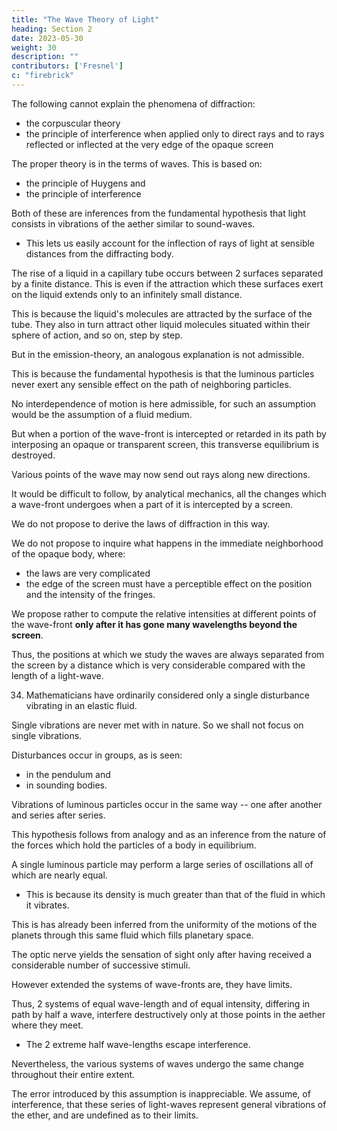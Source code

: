```yaml
---
title: "The Wave Theory of Light"
heading: Section 2
date: 2023-05-30
weight: 30
description: ""
contributors: ['Fresnel']
c: "firebrick"
---
```



<!-- 33. In the first section of this memoir I have shown that -->



The following cannot explain the phenomena of diffraction:
- the corpuscular theory
- the principle of interference when applied only to direct rays and to rays reflected or inflected at the very edge of the opaque screen

The proper theory is in the terms of waves. This is based on:
- the principle of Huygens and
- the principle of interference

Both of these are inferences from the fundamental hypothesis that light consists in vibrations of the aether similar to sound-waves.
- This lets us easily account for the inflection of rays of light at sensible distances from the diffracting body. 

<!-- When any small portion of an elastic fluid under-*  -->

The rise of a liquid in a capillary tube occurs between 2 surfaces separated by a finite distance. This is even if the attraction which these surfaces exert on the liquid extends only to an infinitely small distance. 

This is because the liquid's molecules are attracted by the surface of the tube. They also in turn attract other liquid molecules situated within their sphere of action, and so on, step by step. 

But in the emission-theory, an analogous explanation is not admissible. 

This is because the fundamental hypothesis is that the luminous particles never exert any sensible effect on the path of neighboring particles. 

No interdependence of motion is here admissible, for such an assumption would be the assumption of a fluid medium.

<!-- goes condensation, for instance, it tends to expand in all direc-tions ; and if throughout the entire wave the particles are dis-placed only along the normal, the result would be that all points of the wave lying upon the same spherical surface wouldsimultaneously suffer the same condensation or expansion, thusleaving the transverse pressures in equilibrium ;  -->

But when a portion of the wave-front is intercepted or retarded in its path by interposing an opaque or transparent screen, this transverse equilibrium is destroyed. 

Various points of the wave may now send out rays along new directions.

It would be difficult to follow, by analytical mechanics, all the changes which a wave-front undergoes when a part of it is intercepted by a screen. 

We do not propose to derive the laws of diffraction in this way. 

We do not propose to inquire what happens in the immediate neighborhood of the opaque body, where:
- the laws are very complicated
- the edge of the screen must have a perceptible effect on the position and the intensity of the fringes.

We propose rather to compute the relative intensities at different points of the wave-front **only after it has gone many wavelengths beyond the screen**. 

Thus, the positions at which we study the waves are always separated from the screen by a distance which is very considerable compared with the length of a light-wave.


34. Mathematicians have ordinarily considered only a single disturbance vibrating in an elastic fluid. 

Single vibrations are never met with in nature. So we shall not focus on single vibrations.

Disturbances occur in groups, as is seen:
- in the pendulum and
- in sounding bodies. 

Vibrations of luminous particles occur in the same way -- one after another and series after series. 

This hypothesis follows from analogy and as an inference from the nature of the forces which hold the particles of a body in equilibrium. 

A single luminous particle may perform a large series of oscillations all of which are nearly equal.
- This is because its density is much greater than that of the fluid in which it vibrates.

This is has already been inferred from the uniformity of the motions of the planets through this same fluid which fills planetary space.

The optic nerve yields the sensation of sight only after having received a considerable number of successive stimuli.

However extended the systems of wave-fronts are, they have limits.

 <!-- and that in consideringinterference we cannot predicate of their extreme portionsthat which is true for the region in which they are superposed. -->

Thus, 2 systems of equal wave-length and of equal intensity, differing in path by half a wave, interfere destructively only at those points in the aether where they meet.
- The 2 extreme half wave-lengths escape interference. 

Nevertheless, the various systems of waves undergo the same change throughout their entire extent. 

The error introduced by this assumption is inappreciable. We assume, of interference, that these series of light-waves represent general vibrations of the ether, and are undefined as to their limits.
